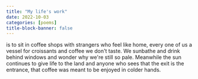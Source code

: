 ```yaml
---
title: "My life's work"
date: 2022-10-03
categories: [poems]
title-block-banner: false
---
```

is to sit in coffee shops
with strangers who feel
like home, every one of us
a vessel for croissants
and coffee we don't taste.
We sunbathe and drink
behind windows
and wonder why
we're still so pale.
Meanwhile the sun
continues to give
life to the land
and anyone who sees
that the exit
is the entrance,
that coffee
was meant to be enjoyed
in colder hands.
